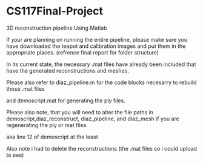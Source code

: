 # CS117Final-Project
3D reconstruction pipeline
Using Matlab

If your are planning on running the entire pipeline, please make sure you have downloaded the teapot and calibration images and put them in the appropriate places. (refrence final report for folder structure)

In its current state, the necessary .mat files have already been included that have the generated reconstructions and meshes.

Please also refer to diaz_pipeline.m for the code blocks necesarry to rebuild those .mat files

and demoscript.mat for generating the ply files.

Please also note, that you will need to alter the file paths in demoscript,diaz_reconstruct, diaz_pipeline, and diaz_mesh if you are regenerating the ply or mat files.

aka line 12 of demoscript at the least

Also note i had to delete the reconstructions (the .mat files so i could upload to eee)